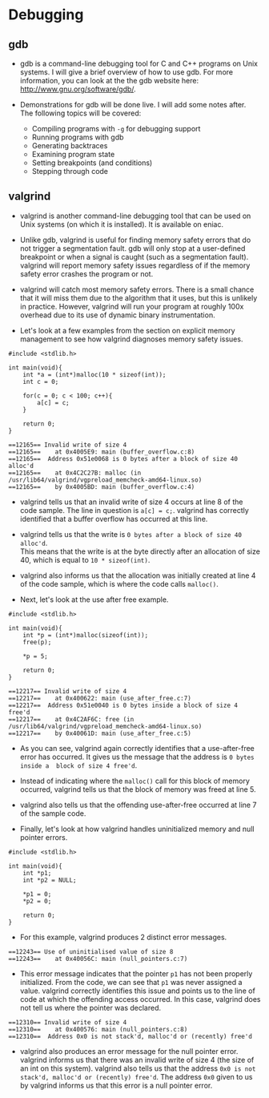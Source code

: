 Debugging
==========

gdb
------------

* gdb is a command-line debugging tool for C and C++ programs on Unix 
  systems.  I will give a brief overview of how to use gdb.  For more 
  information, you can look at the the gdb website here: 
  http://www.gnu.org/software/gdb/.

* Demonstrations for gdb will be done live.  I will add some notes 
  after.  The following topics will be covered:
  * Compiling programs with `-g` for debugging support
  * Running programs with gdb
  * Generating backtraces
  * Examining program state
  * Setting breakpoints (and conditions)
  * Stepping through code

valgrind
------------

* valgrind is another command-line debugging tool that can be used
  on Unix systems (on which it is installed).  It is available on 
  eniac.

* Unlike gdb, valgrind is useful for finding memory safety errors
  that do not trigger a segmentation fault.  gdb will only stop at 
  a user-defined breakpoint or when a signal is caught (such as a 
  segmentation fault).  valgrind will report memory safety issues
  regardless of if the memory safety error crashes the program or 
  not.

* valgrind will catch most memory safety errors.  There is a small
  chance that it will miss them due to the algorithm that it uses, 
  but this is unlikely in practice.  However, valgrind will run 
  your program at roughly 100x overhead due to its use of dynamic
  binary instrumentation.

* Let's look at a few examples from the section on explicit memory 
  management to see how valgrind diagnoses memory safety issues.

```
#include <stdlib.h>

int main(void){
    int *a = (int*)malloc(10 * sizeof(int));
    int c = 0;

    for(c = 0; c < 100; c++){
        a[c] = c;
    }

    return 0;
}
```

```
==12165== Invalid write of size 4
==12165==    at 0x4005E9: main (buffer_overflow.c:8)
==12165==  Address 0x51e0068 is 0 bytes after a block of size 40 alloc'd
==12165==    at 0x4C2C27B: malloc (in /usr/lib64/valgrind/vgpreload_memcheck-amd64-linux.so)
==12165==    by 0x4005BD: main (buffer_overflow.c:4)
```

* valgrind tells us that an invalid write of size 4 occurs at line 8 of the 
  code sample.  The line in question is `a[c] = c;`.  valgrind has correctly
  identified that a buffer overflow has occurred at this line.

* valgrind tells us that the write is `0 bytes after a block of size 40 alloc'd`.  
  This means that the write is at the byte directly after an allocation of size 
  40, which is equal to `10 * sizeof(int)`.

* valgrind also informs us that the allocation was initially created at line 4 
  of the code sample, which is where the code calls `malloc()`.

* Next, let's look at the use after free example.

```
#include <stdlib.h>

int main(void){
    int *p = (int*)malloc(sizeof(int));
    free(p);

    *p = 5;

    return 0;
}
```

```
==12217== Invalid write of size 4
==12217==    at 0x400622: main (use_after_free.c:7)
==12217==  Address 0x51e0040 is 0 bytes inside a block of size 4 free'd
==12217==    at 0x4C2AF6C: free (in /usr/lib64/valgrind/vgpreload_memcheck-amd64-linux.so)
==12217==    by 0x40061D: main (use_after_free.c:5)
```

* As you can see, valgrind again correctly identifies that a use-after-free error
  has occurred.  It gives us the message that the address is `0 bytes inside a 
  block of size 4 free'd`.

* Instead of indicating where the `malloc()` call for this block of memory occurred, 
  valgrind tells us that the block of memory was freed at line 5.

* valgrind also tells us that the offending use-after-free occurred at line 7 of the 
  sample code.

* Finally, let's look at how valgrind handles uninitialized memory and null pointer errors.

```
#include <stdlib.h>

int main(void){
    int *p1;
    int *p2 = NULL;

    *p1 = 0;
    *p2 = 0;

    return 0;
}
```

* For this example, valgrind produces 2 distinct error messages.

```
==12243== Use of uninitialised value of size 8
==12243==    at 0x40056C: main (null_pointers.c:7)
```

* This error message indicates that the pointer `p1` has not been properly initialized.
  From the code, we can see that `p1` was never assigned a value.  valgrind correctly 
  identifies this issue and points us to the line of code at which the offending
  access occurred.  In this case, valgrind does not tell us where the pointer was
  declared.

```
==12310== Invalid write of size 4
==12310==    at 0x400576: main (null_pointers.c:8)
==12310==  Address 0x0 is not stack'd, malloc'd or (recently) free'd
```

* valgrind also produces an error message for the null pointer error.  valgrind informs
  us that there was an invalid write of size 4 (the size of an int on this system).
  valgrind also tells us that the address `0x0 is not stack'd, malloc'd or (recently)
  free'd`.  The address `0x0` given to us by valgrind informs us that this error 
  is a null pointer error.